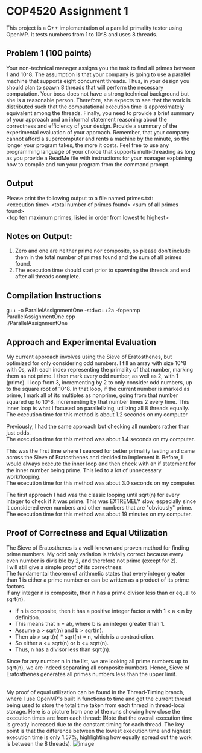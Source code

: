 # COP4520 Assignment 1

This project is a C++ implementation of a parallel primality tester using OpenMP.
It tests numbers from 1 to 10^8 and uses 8 threads.

## Problem 1 (100 points) 
Your non-technical manager assigns you the task to find all primes between 1 and 
10^8.  The assumption is that your company is going to use a parallel machine that 
supports eight concurrent threads. Thus, in your design you should plan to spawn 8 
threads that will perform the necessary computation. Your boss does not have a strong 
technical background but she is a reasonable person. Therefore, she expects to see that 
the work is distributed such that the computational execution time is approximately 
equivalent among the threads. Finally, you need to provide a brief summary of your 
approach and an informal statement reasoning about the correctness and efficiency of 
your design. Provide a summary of the experimental evaluation of your approach. 
Remember, that your company cannot afford a supercomputer and rents a machine by 
the minute, so the longer your program takes, the more it costs. Feel free to use any 
programming language of your choice that supports multi-threading as long as you 
provide a ReadMe file with instructions for your manager explaining how to compile and 
run your program from the command prompt.

## Output
Please print the following output to a file named primes.txt: 
<br> \<execution time>  \<total number of primes found>  \<sum of all primes found> 
<br> \<top ten maximum primes, listed in order from lowest to highest>

## Notes on Output: 
1. Zero and one are neither prime nor composite, so please don't include them in 
the total number of primes found and the sum of all primes found. 
2. The execution time should start prior to spawning the threads and end after all 
threads complete.

## Compilation Instructions
g++ -o ParallelAssignmentOne -std=c++2a -fopenmp ParallelAssignmentOne.cpp
<br> ./ParallelAssignmentOne

## Approach and Experimental Evaluation
My current approach involves using the Sieve of Eratosthenes, but optimized for only considering odd numbers.
I fill an array with size 10^8 with 0s, with each index representing the primality of that number, marking them as not prime.
I then mark every odd number, as well as 2, with 1 (prime).
I loop from 3, incrementing by 2 to only consider odd numbers, up to the square root of 10^8. In that loop, if the current number is marked as prime, I mark all of its multiples as nonprime, going from that number squared up to 10^8, incrementing by that number times 2 every time. This inner loop is what I focused on parallelizing, utilizing all 8 threads equally. 
<br> The execution time for this method is about 1.2 seconds on my computer

Previously, I had the same approach but checking all numbers rather than just odds.
<br> The execution time for this method was about 1.4 seconds on my computer.

This was the first time where I searced for better primality testing and came across the Sieve of Eratosthenes and decided to implement it. Before, I would always execute the inner loop and then check with an if statement for the inner number being prime. This led to a lot of unnecessary work/looping.
<br> The execution time for this method was about 3.0 seconds on my computer.

The first approach I had was the classic looping until sqrt(n) for every integer to check if it was prime. This was EXTREMELY slow, especially since it considered even numbers and other numbers that are "obviously" prime.
<br> The execution time for this method was about 19 minutes on my computer.

## Proof of Correctness and Equal Utilization
The Sieve of Eratosthenes is a well-known and proven method for finding prime numbers. My odd only variation is trivially correct because every even number is divisible by 2, and therefore not prime (except for 2).
<br> I will still give a simple proof of its correctness:
<br> The fundamental theorem of arithmetic states that every integer greater than 1 is either a prime number or can be written as a product of its prime factors.
<br> If any integer n is composite, then n has a prime divisor less than or equal to sqrt(n).
- If n is composite, then it has a positive integer factor a with 1 < a < n by definition. 
- This means that n = ab, where b is an integer greater than 1.
- Assume a > sqrt(n) and b > sqrt(n). 
- Then ab > sqrt(n) * sqrt(n) = n, which is a contradiction. 
- So either a <= sqrt(n) or b <= sqrt(n).
- Thus, n has a divisor less than sqrt(n).

Since for any number n in the list, we are looking all prime numbers up to sqrt(n), we are indeed separating all composite numbers. Hence, Sieve of Eratosthenes generates all primes numbers less than the upper limit.

<br> My proof of equal utilization can be found in the Thread-Timing branch, where I use OpenMP's built in functions to time and get the current thread being used to store the total time taken from each thread in thread-local storage. Here is a picture from one of the runs showing how close the execution times are from each thread: (Note that the overall execution time is greatly increased due to the constant timing for each thread. The key point is that the difference between the lowest execution time and highest execution time is only 1.57%, highlighting how equally spread out the work is between the 8 threads).
![image](https://user-images.githubusercontent.com/74631846/214456841-3d38f1bb-b713-4574-91a2-27f4f7316e89.png)
